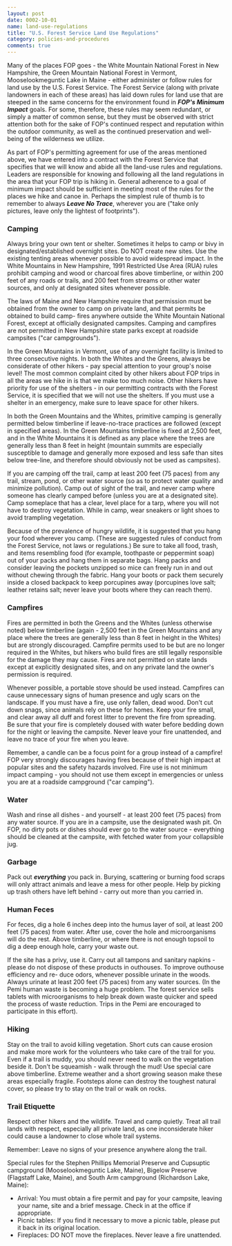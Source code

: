 ```yaml
---
layout: post
date: 0002-10-01
name: land-use-regulations
title: "U.S. Forest Service Land Use Regulations"
category: policies-and-procedures
comments: true
---
```


Many of the places FOP goes - the White Mountain National Forest in New Hampshire, the Green Mountain National Forest in Vermont, Mooselookmeguntic Lake in Maine - either administer or follow rules for land use by the U.S. Forest Service. The Forest Service (along with private landowners in each of these areas) has laid down rules for land use that are steeped in the same concerns for the environment found in ***FOP's Minimum Impact*** goals. For some, therefore, these rules may seem redundant, or simply a matter of common sense, but they must be observed with strict attention both for the sake of FOP's continued respect and reputation within the outdoor community, as well as the continued preservation and well-being of the wilderness we utilize.

As part of FOP's permitting agreement for use of the areas mentioned above, we have entered into a contract with the Forest Service that specifies that we will know and abide all the land-use rules and regulations. Leaders are responsible for knowing and following all the land regulations in the area that your FOP trip is hiking in. General adherence to a goal of minimum impact should be sufficient in meeting most of the rules for the places we hike and canoe in. Perhaps the simplest rule of thumb is to remember to always ***Leave No Trace***, wherever you are ("take only pictures, leave only the lightest of footprints").

### Camping

Always bring your own tent or shelter. Sometimes it helps to camp or bivy in designated/established overnight sites. Do NOT create new sites. Use the existing tenting areas whenever possible to avoid widespread impact. In the White Mountains in New Hampshire, 1991 Restricted Use Area (RUA) rules prohibit camping and wood or charcoal fires above timberline, or within 200 feet of any roads or trails, and 200 feet from streams or other water sources, and only at designated sites whenever possible.

The laws of Maine and New Hampshire require that permission must be obtained from the owner to camp on private land, and that permits be obtained to build camp- fires anywhere outside the White Mountain National Forest, except at officially designated campsites. Camping and campfires are not permitted in New Hampshire state parks except at roadside campsites ("car campgrounds").

In the Green Mountains in Vermont, use of any overnight facility is limited to three consecutive nights. In both the Whites and the Greens, always be considerate of other hikers - pay special attention to your group's noise level! The most common complaint cited by other hikers about FOP trips in all the areas we hike in is that we make too much noise. Other hikers have priority for use of the shelters - in our permitting contracts with the Forest Service, it is specified that we will not use the shelters. If you must use a shelter in an emergency, make sure to leave space for other hikers.

In both the Green Mountains and the Whites, primitive camping is generally permitted below timberline if leave-no-trace practices are followed (except in specified areas). In the Green Mountains timberline is fixed at 2,500 feet, and in the White Mountains it is defined as any place where the trees are generally less than 8 feet in height (mountain summits are especially susceptible to damage and generally more exposed and less safe than sites below tree-line, and therefore should obviously not be used as campsites).

If you are camping off the trail, camp at least 200 feet (75 paces) from any trail, stream, pond, or other water source (so as to protect water quality and minimize pollution). Camp out of sight of the trail, and never camp where someone has clearly camped before (unless you are at a designated site). Camp someplace that has a clear, level place for a tarp, where you will not have to destroy vegetation. While in camp, wear sneakers or light shoes to avoid trampling vegetation.

Because of the prevalence of hungry wildlife, it is suggested that you hang your food wherever you camp. (These are suggested rules of conduct from the Forest Service, not laws or regulations.) Be sure to take all food, trash, and items resembling food (for example, toothpaste or peppermint soap) out of your packs and hang them in separate bags. Hang packs and consider leaving the pockets unzipped so mice can freely run in and out without chewing through the fabric. Hang your boots or pack them securely inside a closed backpack to keep porcupines away (porcupines love salt; leather retains salt; never leave your boots where they can reach them).

### Campfires

Fires are permitted in both the Greens and the Whites (unless otherwise noted) below timberline (again - 2,500 feet in the Green Mountains and any place where the trees are generally less than 8 feet in height in the Whites) but are strongly discouraged. Campfire permits used to be but are no longer required in the Whites, but hikers who build fires are still legally responsible for the damage they may cause. Fires are not permitted on state lands except at explicitly designated sites, and on any private land the owner's permission is required.

Whenever possible, a portable stove should be used instead. Campfires can cause unnecessary signs of human presence and ugly scars on the landscape. If you must have a fire, use only fallen, dead wood. Don't cut down snags, since animals rely on these for homes. Keep your fire small, and clear away all duff and forest litter to prevent the fire from spreading. Be sure that your fire is completely doused with water before bedding down for the night or leaving the campsite. Never leave your fire unattended, and leave no trace of your fire when you leave.

Remember, a candle can be a focus point for a group instead of a campfire! FOP very strongly discourages having fires because of their high impact at popular sites and the safety hazards involved. Fire use is not minimum impact camping - you should not use them except in emergencies or unless you are at a roadside campground ("car camping").

### Water

Wash and rinse all dishes - and yourself - at least 200 feet (75 paces) from any water source. If you are in a campsite, use the designated wash pit. On FOP, no dirty pots or dishes should ever go to the water source - everything should be cleaned at the campsite, with fetched water from your collapsible jug.

### Garbage

Pack out ***everything*** you pack in. Burying, scattering or burning food scraps will only attract animals and leave a mess for other people. Help by picking up trash others have left behind - carry out more than you carried in.
 
### Human Feces

For feces, dig a hole 6 inches deep into the humus layer of soil, at least 200 feet (75 paces) from water. After use, cover the hole and microorganisms will do the rest. Above timberline, or where there is not enough topsoil to dig a deep enough hole, carry your waste out.

If the site has a privy, use it. Carry out all tampons and sanitary napkins - please do not dispose of these products in outhouses. To improve outhouse efficiency and re- duce odors, whenever possible urinate in the woods. Always urinate at least 200 feet (75 paces) from any water sources. (In the Pemi human waste is becoming a huge problem. The forest service sells tablets with microorganisms to help break down waste quicker and speed the process of waste reduction. Trips in the Pemi are encouraged to participate in this effort).

### Hiking

Stay on the trail to avoid killing vegetation. Short cuts can cause erosion and make more work for the volunteers who take care of the trail for you. Even if a trail is muddy, you should never need to walk on the vegetation beside it. Don't be squeamish - walk through the mud! Use special care above timberline. Extreme weather and a short growing season make these areas especially fragile. Footsteps alone can destroy the toughest natural cover, so please try to stay on the trail or walk on rocks.
 
### Trail Etiquette

Respect other hikers and the wildlife. Travel and camp quietly. Treat all trail lands with respect, especially all private land, as one inconsiderate hiker could cause a landowner to close whole trail systems.

Remember: Leave no signs of your presence anywhere along the trail.

Special rules for the Stephen Phillips Memorial Preserve and Cupsuptic campground (Mooselookmeguntic Lake, Maine), Bigelow Preserve (Flagstaff Lake, Maine), and South Arm campground (Richardson Lake, Maine):

- Arrival: You must obtain a fire permit and pay for your campsite, leaving your name, site and a brief message. Check in at the office if appropriate.
- Picnic tables: If you find it necessary to move a picnic table, please put it back in its original location.
- Fireplaces: DO NOT move the fireplaces. Never leave a fire unattended.
